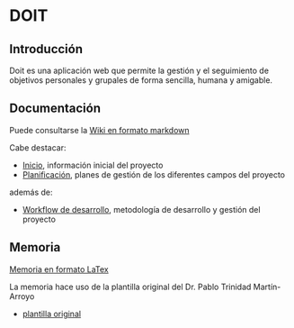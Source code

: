 # DOIT

## Introducción

Doit es una aplicación web que permite la gestión y el seguimiento de objetivos personales y grupales de forma sencilla, humana y amigable.

## Documentación

Puede consultarse la [Wiki en formato markdown](https://github.com/P2JN/doit/wiki)

Cabe destacar:

- [Inicio](https://github.com/P2JN/doit/wiki/Inicio), información inicial del proyecto
- [Planificación](https://github.com/P2JN/doit/wiki/Planificaci%C3%B3n), planes de gestión de los diferentes campos del proyecto

además de:

- [Workflow de desarrollo](https://github.com/P2JN/doit/wiki/Workflow), metodología de desarrollo y gestión del proyecto

## Memoria

[Memoria en formato LaTex](https://www.overleaf.com/project/62041c8c8c1664baf7c80320)

La memoria hace uso de la plantilla original del Dr. Pablo Trinidad Martín-Arroyo

- [plantilla original](https://www.overleaf.com/latex/templates/plantilla-latex-para-tfg/xqmjbwmgrjwr)
